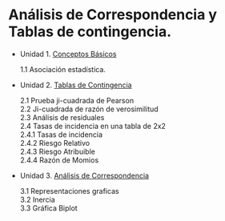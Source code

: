 # Análisis de Correspondencia y Tablas de contingencia.

- Unidad 1. [Conceptos Básicos](Unidad1/Unidad1.md)

  1.1 Asociación estadística. 

- Unidad 2. [Tablas de Contingencia](Unidad2/Unidad2.md)

  2.1 Prueba ji-cuadrada de Pearson  
  2.2 Ji-cuadrada de razón de verosimilitud  
  2.3 Análisis de residuales  
  2.4 Tasas de incidencia en una tabla de 2x2  
  2.4.1 Tasas de incidencia  
  2.4.2 Riesgo Relativo  
  2.4.3 Riesgo Atribuible  
  2.4.4 Razón de Momios  
  
- Unidad 3. [Análisis de Correspondencia](Unidad3/Unidad3.md)

  3.1  Representaciones graficas  
  3.2  Inercia  
  3.3  Gráfica Biplot  
 
